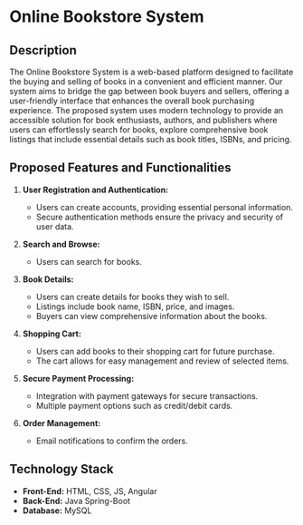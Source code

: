 # Online Bookstore System

## Description
The Online Bookstore System is a web-based platform designed to facilitate the buying and selling of books in a convenient and efficient manner. Our system aims to bridge the gap between book buyers and sellers, offering a user-friendly interface that enhances the overall book purchasing experience. The proposed system uses modern technology to provide an accessible solution for book enthusiasts, authors, and publishers where users can effortlessly search for books, explore comprehensive book listings that include essential details such as book titles, ISBNs, and pricing.

## Proposed Features and Functionalities
1. **User Registration and Authentication:**
   - Users can create accounts, providing essential personal information.
   - Secure authentication methods ensure the privacy and security of user data.

2. **Search and Browse:**
   - Users can search for books.

3. **Book Details:**
   - Users can create details for books they wish to sell.
   - Listings include book name, ISBN, price, and images.
   - Buyers can view comprehensive information about the books.

4. **Shopping Cart:**
   - Users can add books to their shopping cart for future purchase.
   - The cart allows for easy management and review of selected items.

5. **Secure Payment Processing:**
   - Integration with payment gateways for secure transactions.
   - Multiple payment options such as credit/debit cards.

6. **Order Management:**
   - Email notifications to confirm the orders.

## Technology Stack
- **Front-End:** HTML, CSS, JS, Angular
- **Back-End:** Java Spring-Boot
- **Database:** MySQL
